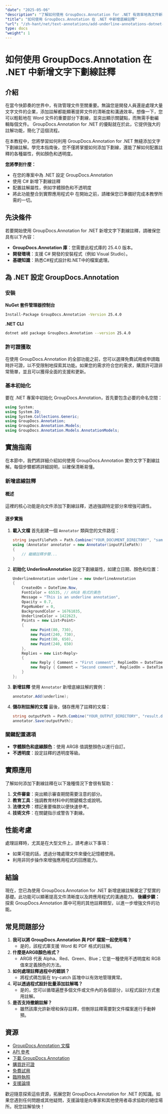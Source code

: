 ```yaml
---
"date": "2025-05-06"
"description": "了解如何使用 GroupDocs.Annotation for .NET 有效率地為文件新增底線註解。輕鬆提昇文件清晰度和溝通能力。"
"title": "如何使用 GroupDocs.Annotation 在 .NET 中新增底線註釋"
"url": "/zh-hant/net/text-annotations/add-underline-annotations-dotnet-groupdocs/"
type: docs
"weight": 1
---
```


# 如何使用 GroupDocs.Annotation 在 .NET 中新增文字下劃線註釋
## 介紹
在當今快節奏的世界中，有效管理文件至關重要。無論您是開發人員還是處理大量文字文件的企業，添加註解都能顯著提昇文件的清晰度和溝通效率。想像一下，您可以輕鬆地在 Word 文件的重要部分下劃線，並突出顯示關鍵點，而無需手動編輯每個文件。 GroupDocs.Annotation for .NET 的優點就在於此，它提供強大的註解功能，簡化了這個流程。

在本教程中，您將學習如何利用 GroupDocs.Annotation for .NET 無縫添加文字下劃線註解。學完本指南後，您不僅將掌握如何添加下劃線，還能了解如何配置註釋的各種屬性，例如顏色和透明度。

**您將學到什麼：**
- 在您的專案中為 .NET 設定 GroupDocs.Annotation
- 使用 C# 新增下劃線註釋
- 配置註解屬性，例如字體顏色和不透明度
- 將此功能整合到實際應用程式中
在開始之前，請確保您已準備好完成本教學所需的一切。
## 先決條件
若要開始使用 GroupDocs.Annotation for .NET 新增文字下劃線註釋，請確保您具有以下內容：
- **GroupDocs.Annotation 庫**：您需要此程式庫的 25.4.0 版本。
- **開發環境**：支援 C# 開發的安裝程式（例如 Visual Studio）。
- **基礎知識**：熟悉C#程式設計和.NET中的檔案處理。
## 為 .NET 設定 GroupDocs.Annotation
### 安裝
**NuGet 套件管理器控制台**
```bash
Install-Package GroupDocs.Annotation -Version 25.4.0
```
**.NET CLI**
```bash
dotnet add package GroupDocs.Annotation --version 25.4.0
```
### 許可證獲取
在使用 GroupDocs.Annotation 的全部功能之前，您可以選擇免費試用或申請臨時許可證，以不受限制地探索其功能。如果您的需求符合您的需求，購買許可證非常簡單，並且可以獲得全面的支援和更新。
### 基本初始化
要在 .NET 專案中初始化 GroupDocs.Annotation，首先要包含必要的命名空間：
```csharp
using System;
using System.IO;
using System.Collections.Generic;
using GroupDocs.Annotation;
using GroupDocs.Annotation.Models;
using GroupDocs.Annotation.Models.AnnotationModels;
```
## 實施指南
在本節中，我們將詳細介紹如何使用 GroupDocs.Annotation 實作文字下劃線註解。每個步驟都將詳細說明，以確保清晰易懂。
### 新增底線註釋
#### 概述
這裡的核心功能是向文件添加下劃線註釋，透過強調特定部分來增強可讀性。
#### 逐步實施
1. **載入文檔**
   首先創建一個 `Annotator` 類與您的文件路徑：
   ```csharp
   string inputFilePath = Path.Combine("YOUR_DOCUMENT_DIRECTORY", "sample.docx");
   using (Annotator annotator = new Annotator(inputFilePath))
   {
       // 繼續註釋步驟...
   }
   ```
2. **初始化 UnderlineAnnotation**
   設定下劃線屬性，如建立日期、顏色和位置：
   ```csharp
   UnderlineAnnotation underline = new UnderlineAnnotation
   {
       CreatedOn = DateTime.Now,
       FontColor = 65535, // ARGB 格式的黃色
       Message = "This is an underline annotation",
       Opacity = 0.7,
       PageNumber = 0,
       BackgroundColor = 16761035,
       UnderlineColor = 1422623, 
       Points = new List<Point>
       {
           new Point(80, 730),
           new Point(240, 730),
           new Point(80, 650),
           new Point(240, 650)
       },
       Replies = new List<Reply>
       {
           new Reply { Comment = "First comment", RepliedOn = DateTime.Now },
           new Reply { Comment = "Second comment", RepliedOn = DateTime.Now }
       }
   };
   ```
3. **新增註釋**
   使用 `Annotator` 新增底線註解的實例：
   ```csharp
   annotator.Add(underline);
   ```
4. **儲存附註解的文檔**
   最後，儲存應用了註釋的文檔：
   ```csharp
   string outputPath = Path.Combine("YOUR_OUTPUT_DIRECTORY", "result.docx");
   annotator.Save(outputPath);
   ```
### 關鍵配置選項
- **字體顏色和底線顏色**：使用 ARGB 值調整顏色以進行自訂。
- **不透明度**：設定註釋的透明度等級。
## 實際應用
了解如何添加下劃線註釋在以下幾種情況下會很有幫助：
1. **文件審查**：突出顯示審查期間需要注意的部分。
2. **教育工具**：強調教育材料中的關鍵概念或說明。
3. **法律文件**：標記重要條款以便快速參考。
4. **技術文件**：在關鍵指示或警告下劃線。
## 性能考慮
處理註釋時，尤其是在大型文件上，請考慮以下事項：
- 如果可能的話，透過分塊處理文件來優化記憶體使用。
- 利用非同步操作來增強應用程式的回應能力。
## 結論
現在，您已為使用 GroupDocs.Annotation for .NET 新增底線註解奠定了堅實的基礎。此功能可以顯著提高文件清晰度以及跨應用程式的溝通能力。 
**後續步驟：**
探索 GroupDocs.Annotation 庫中可用的其他註釋類型，以進一步增強文件的功能。
## 常見問題部分
1. **我可以將 GroupDocs.Annotation 與 PDF 檔案一起使用嗎？**
   - 是的，該程式庫支援 Word 和 PDF 格式的註解。
2. **什麼是ARGB顏色格式？**
   - ARGB 代表 Alpha、Red、Green、Blue；它是一種使用不透明度和 RGB 值來定義顏色的方法。
3. **如何處理註釋過程中的錯誤？**
   - 將程式碼包裝在 try-catch 區塊中以有效地管理異常。
4. **可以透過程式設計批量添加註解嗎？**
   - 是的，您可以循環遍歷多個文件或文件內的各個部分，以程式設計方式套用註解。
5. **是否支持撤銷註解？**
   - 雖然該庫允許新增和保存註釋，但刪除註釋需要對文件檔案進行手動幹預。
## 資源
- [GroupDocs.Annotation 文檔](https://docs.groupdocs.com/annotation/net/)
- [API 參考](https://reference.groupdocs.com/annotation/net/)
- [下載 GroupDocs.Annotation](https://releases.groupdocs.com/annotation/net/)
- [購買許可證](https://purchase.groupdocs.com/buy)
- [免費試用](https://releases.groupdocs.com/annotation/net/)
- [臨時執照](https://purchase.groupdocs.com/temporary-license/)
- [支援論壇](https://forum.groupdocs.com/c/annotation/) 

歡迎隨意探索這些資源，拓展您對 GroupDocs.Annotation for .NET 的知識。如果您遇到任何問題或其他疑問，支援論壇是向專家和其他使用者尋求協助的絕佳場所。祝您註解愉快！